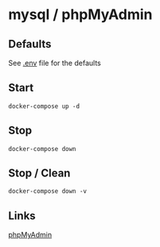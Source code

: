 # mysql / phpMyAdmin

## Defaults

See [.env](./.env) file for the defaults

## Start

```shell
docker-compose up -d
```

## Stop

```shell
docker-compose down
```

## Stop / Clean

```shell
docker-compose down -v
```

## Links

[phpMyAdmin](http://localhost:8001/)

